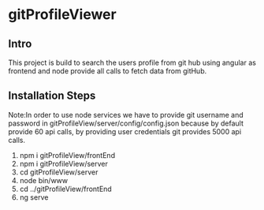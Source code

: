 # gitProfileViewer

## Intro
This project is build to search the users profile from git hub using angular as frontend and node provide all calls to fetch data from gitHub.

## Installation Steps
Note:In order to use node services we have to provide git username and password in gitProfileView/server/config/config.json because by default provide 60 api calls, by providing user credentials git provides 5000 api calls.

1. npm i gitProfileView/frontEnd
2. npm i gitProfileView/server
3. cd gitProfileView/server
4. node bin/www
5. cd ../gitProfileView/frontEnd
6. ng serve

